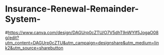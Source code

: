 # Insurance-Renewal-Remainder-System-

#https://www.canva.com/design/DAGUrp0cZTU/O7V5dhT9nWYlf5JogaO08g/edit?utm_content=DAGUrp0cZTU&utm_campaign=designshare&utm_medium=link2&utm_source=sharebutton
